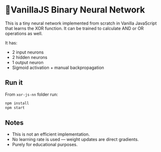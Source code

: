 # 🤖VanillaJS Binary Neural Network

This is a tiny neural network implemented from scratch in Vanilla JavaScript that learns the XOR function.
It can be trained to calculate AND or OR operations as well.

It has:
- 2 input neurons
- 2 hidden neurons
- 1 output neuron
- Sigmoid activation + manual backpropagation

## Run it

From `xor-js-nn` folder run:

```bash
npm install
npm start
```

## Notes
* This is not an efficient implementation.
* No learning rate is used — weight updates are direct gradients.
* Purely for educational purposes.
